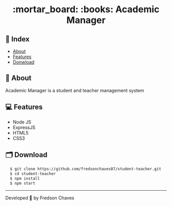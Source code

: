 <h1 align="center">
    :mortar_board: :books: Academic Manager
</h1>

## :link: Index
- [About](#-About)
- [Features](#-Features)
- [Donwload](#-Download)


## :bookmark: About

Academic Manager is a student and teacher management system

## :computer: Features
- Node JS
- ExpressJS
- HTML5
- CSS3

## :card_index_dividers: Download
```bash
  $ git clone https://github.com/fredsonchaves07/student-teacher.git
  $ cd student-teacher
  $ npm install
  $ npm start
```
---
Developed :blue_heart: by  Fredson Chaves

